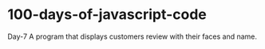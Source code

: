 # 100-days-of-javascript-code
Day-7
A program that displays customers review with their faces and name.

